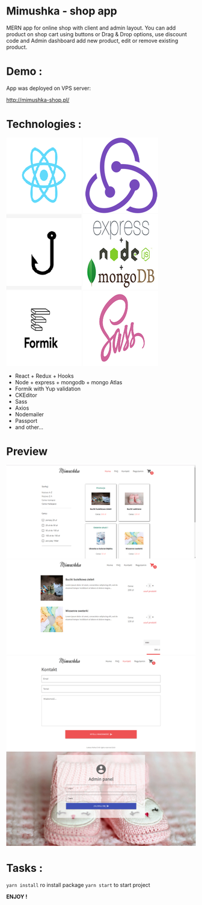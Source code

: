 # Mimushka - shop app
MERN app for online shop with client and admin layout. You can add product on shop cart using buttons or Drag & Drop options, use discount code and Admin dashboard add new product, edit or remove existing product. 

# Demo : 
App was deployed on VPS server:

http://mimushka-shop.pl/

# Technologies :
![react](./files/react.png) ![redux](./files/redux.png)  ![hooks](./files/hooks.png)  ![mongoexpressnode](./files/mongoexpressnode.jpeg)
![formik](./files/formik.png) ![scss](./files/scss.png)
- React + Redux + Hooks
- Node + express + mongodb + mongo Atlas
- Formik with Yup validation
- CKEditor
- Sass
- Axios
- Nodemailer
- Passport 
- and other...

# Preview
![photo_1](./files/photo_1.png)
![photo_2](./files/photo_2.png)
![photo_3](./files/photo_3.png)
![photo_4](./files/photo_4.png)

# Tasks :
`yarn install` ro install package
`yarn start` to start project 

<b> ENJOY !</b>
